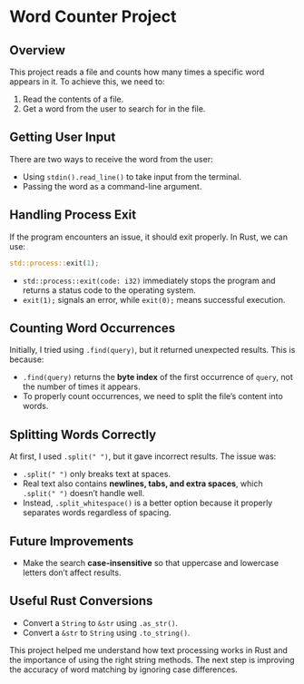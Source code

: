 
# Word Counter Project

## Overview
This project reads a file and counts how many times a specific word appears in it. To achieve this, we need to:

1. Read the contents of a file.
2. Get a word from the user to search for in the file.

## Getting User Input
There are two ways to receive the word from the user:
- Using `stdin().read_line()` to take input from the terminal.
- Passing the word as a command-line argument.

## Handling Process Exit
If the program encounters an issue, it should exit properly. In Rust, we can use:

```rust
std::process::exit(1);
```

- `std::process::exit(code: i32)` immediately stops the program and returns a status code to the operating system.
- `exit(1);` signals an error, while `exit(0);` means successful execution.

## Counting Word Occurrences
Initially, I tried using `.find(query)`, but it returned unexpected results. This is because:

- `.find(query)` returns the **byte index** of the first occurrence of `query`, not the number of times it appears.
- To properly count occurrences, we need to split the file’s content into words.

## Splitting Words Correctly
At first, I used `.split(" ")`, but it gave incorrect results. The issue was:

- `.split(" ")` only breaks text at spaces.
- Real text also contains **newlines, tabs, and extra spaces**, which `.split(" ")` doesn’t handle well.
- Instead, `.split_whitespace()` is a better option because it properly separates words regardless of spacing.

## Future Improvements
- Make the search **case-insensitive** so that uppercase and lowercase letters don’t affect results.

## Useful Rust Conversions
- Convert a `String` to `&str` using `.as_str()`.
- Convert a `&str` to `String` using `.to_string()`.

This project helped me understand how text processing works in Rust and the importance of using the right string methods. The next step is improving the accuracy of word matching by ignoring case differences.


